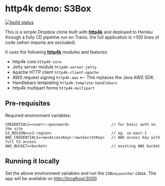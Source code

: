 # http4k demo: S3Box 

[![build status](https://travis-ci.org/daviddenton/http4k-demo-s3box.svg?branch=master)](https://travis-ci.org/daviddenton/http4k-demo-s3box.svg?branch=master)

This is a simple Dropbox clone built with [**http4k**](https://http4k.org) and deployed to Heroku through a fully CD pipeline run on Travis. the full application is <100 lines of code (when imports are excluded).

It uses the following [**http4k**](https://http4k.org) modules and features:

- http4k core `http4k-core`
- Jetty server module `http4k-server-jetty`
- Apache HTTP client `http4k-client-apache`
- AWS request signing `http4k-aws` <-- This replaces the Java AWS SDK.
- Handlebars templating `http4k-template-handlebars`
- http4k multipart forms `http4k-multipart`

## Pre-requisites

Required environment variables:
```
CREDENTIALS=<user>:<password>                   // for basic auth on the site
S3_REGION=<s3-region>                           // eg. us-east-1
AWS_CREDENTIALS=<awsAccessKey>:<awsSecretKey>   // AWS access key with full S3 access
AWS_BUCKET=<bucket>                             // existing AWS bucket
```

## Running it locally

Set the above environment variables and run the `S3BoxLauncher` class. The app will be available on [http://localhost:5000](http://localhost:5000)
